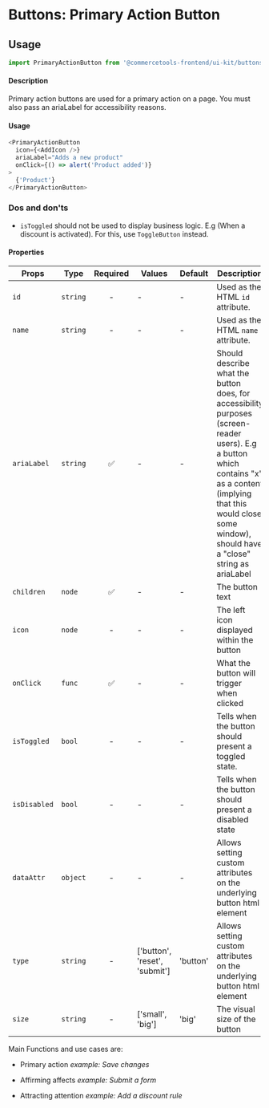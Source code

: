 # Buttons: Primary Action Button

## Usage

```js
import PrimaryActionButton from '@commercetools-frontend/ui-kit/buttons/primary-action-button';
```

#### Description

Primary action buttons are used for a primary action on a page. You must also pass an
ariaLabel for accessibility reasons.

#### Usage

```js
<PrimaryActionButton
  icon={<AddIcon />}
  ariaLabel="Adds a new product"
  onClick={() => alert('Product added')}
>
  {'Product'}
</PrimaryActionButton>
```

### Dos and don'ts

- `isToggled` should not be used to display business logic. E.g (When a discount is activated). For this, use `ToggleButton` instead.

#### Properties

| Props        | Type     | Required | Values                        | Default  | Description                                                                                                                                                                                                                  |
| ------------ | -------- | :------: | ----------------------------- | -------- | ---------------------------------------------------------------------------------------------------------------------------------------------------------------------------------------------------------------------------- |
| `id`         | `string` |    -     | -                             | -        | Used as the HTML `id` attribute.                                                                                                                                                                                             |
| `name`       | `string` |    -     | -                             | -        | Used as the HTML `name` attribute.                                                                                                                                                                                           |
| `ariaLabel`  | `string` |    ✅    | -                             | -        | Should describe what the button does, for accessibility purposes (screen-reader users). E.g a button which contains "x" as a content (implying that this would close some window), should have a "close" string as ariaLabel |
| `children`   | `node`   |    ✅    | -                             | -        | The button text                                                                                                                                                                                                              |
| `icon`       | `node`   |    -     | -                             | -        | The left icon displayed within the button                                                                                                                                                                                    |
| `onClick`    | `func`   |    ✅    | -                             | -        | What the button will trigger when clicked                                                                                                                                                                                    |
| `isToggled`  | `bool`   |    -     | -                             | -        | Tells when the button should present a toggled state.                                                                                                                                                                        |
| `isDisabled` | `bool`   |    -     | -                             | -        | Tells when the button should present a disabled state                                                                                                                                                                        |
| `dataAttr`   | `object` |    -     | -                             | -        | Allows setting custom attributes on the underlying button html element                                                                                                                                                       |
| `type`       | `string` |    -     | ['button', 'reset', 'submit'] | 'button' | Allows setting custom attributes on the underlying button html element                                                                                                                                                       |
| `size`       | `string` |    -     | ['small', 'big']              | 'big'    | The visual size of the button                                                                                                                                                                                                |

Main Functions and use cases are:

- Primary action _example: Save changes_

- Affirming affects _example: Submit a form_

- Attracting attention _example: Add a discount rule_
